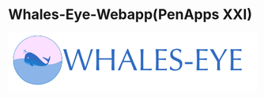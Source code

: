 # Whales-Eye-Webapp(PenApps XXI)
![Image of Whales-Eye](https://github.com/VishwajeetJK/Whales-Eye-Webapp/blob/master/WHALES-EYE_LOGO.png)

